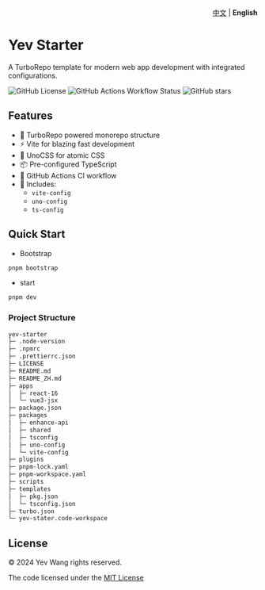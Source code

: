 <div align="right">
  <a href="https://github.com/wangyewei/yev-starter/blob/main/README_ZH.md">中文</a> | <strong>English</strong>
</div>

# Yev Starter

A TurboRepo template for modern web app development with integrated configurations.

![GitHub License](https://img.shields.io/github/license/wangyewei/yev-stater)
![GitHub Actions Workflow Status](https://img.shields.io/github/actions/workflow/status/wangyewei/yev-starter/.github%2Fworkflows%2Fci.yaml)
![GitHub stars](https://img.shields.io/github/stars/wangyewei/yev-starter?style=social)

## Features

- 🚀 TurboRepo powered monorepo structure
- ⚡ Vite for blazing fast development
- 🎨 UnoCSS for atomic CSS
- 📦 Pre-configured TypeScript
- 🔄 GitHub Actions CI workflow
- 📐 Includes:
  - `vite-config`
  - `uno-config`
  - `ts-config`
 
## Quick Start

- Bootstrap

```sh
pnpm bootstrap
```

- start

```sh
pnpm dev
```

### Project Structure

```sh
yev-starter
├─ .node-version
├─ .npmrc
├─ .prettierrc.json
├─ LICENSE
├─ README.md
├─ README_ZH.md
├─ apps
│  ├─ react-16
│  └─ vue3-jsx
├─ package.json
├─ packages
│  ├─ enhance-api
│  ├─ shared
│  ├─ tsconfig
│  ├─ uno-config
│  └─ vite-config
├─ plugins
├─ pnpm-lock.yaml
├─ pnpm-workspace.yaml
├─ scripts
├─ templates
│  ├─ pkg.json
│  └─ tsconfig.json
├─ turbo.json
└─ yev-stater.code-workspace
```


## License

&copy; 2024 Yev Wang rights reserved.

The code licensed under the [MIT License](https://github.com/wangyewei/yev/blob/main/LICENSE)
